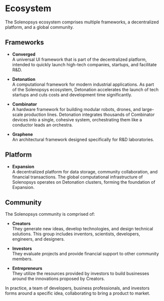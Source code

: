# Ecosystem

The Solenopsys ecosystem comprises multiple frameworks, a decentralized platform, and a global community.

## Frameworks

- **Converged**  
  A universal UI framework that is part of the decentralized platform, intended to quickly launch high-tech companies, startups, and facilitate R&D.

- **Detonation**  
  A computational framework for modern industrial applications. As part of the Solenopsys ecosystem, Detonation accelerates the launch of tech startups and cuts costs and development time significantly.

- **Combinator**  
  A hardware framework for building modular robots, drones, and large-scale production lines. Detonation integrates thousands of Combinator devices into a single, cohesive system, orchestrating them like a conductor leads an orchestra.

- **Graphene**  
  An architectural framework designed specifically for R&D laboratories.

## Platform

- **Expansion**  
  A decentralized platform for data storage, community collaboration, and financial transactions. The global computational infrastructure of Solenopsys operates on Detonation clusters, forming the foundation of Expansion.


## Community

The Solenopsys community is comprised of:

- **Creators**  
  They generate new ideas, develop technologies, and design technical solutions. This group includes inventors, scientists, developers, engineers, and designers.

- **Investors**  
  They evaluate projects and provide financial support to other community members.

- **Entrepreneurs**  
  They utilize the resources provided by investors to build businesses around the innovations proposed by Creators.

In practice, a team of developers, business professionals, and investors forms around a specific idea, collaborating to bring a product to market.